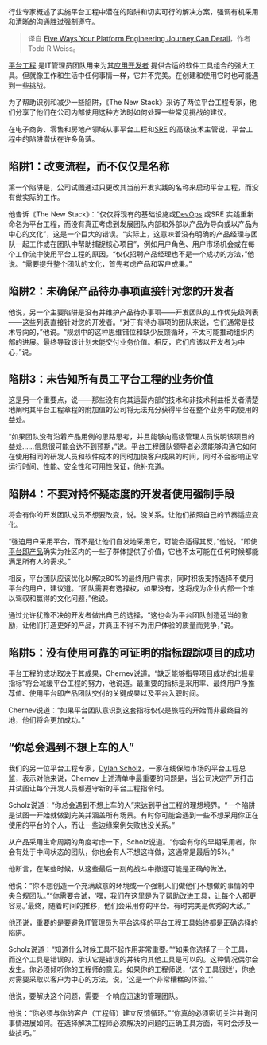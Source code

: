 
<!--
title: 平台工程之旅可能脱轨的五种方式
cover: https://cdn.thenewstack.io/media/2025/01/13c33680-ben-0hbfat4ubty-unsplash-1.jpg
-->

行业专家概述了实施平台工程中潜在的陷阱和切实可行的解决方案，强调有机采用和清晰的沟通胜过强制遵守。

> 译自 [Five Ways Your Platform Engineering Journey Can Derail](https://thenewstack.io/five-ways-your-platform-engineering-journey-can-derail/)，作者 Todd R Weiss。

[平台工程](https://thenewstack.io/platform-engineering/) 是IT管理员团队用来为其[应用开发者](https://thenewstack.io/platform-engineers-developers-are-your-customers/) 提供合适的软件工具组合的强大工具。但就像工作和生活中任何事情一样，它并不完美。在创建和使用它时也可能遇到一些挑战。

为了帮助识别和减少一些陷阱，《The New Stack》采访了两位平台工程专家，他们分享了他们在公司内部使用这种方法时如何处理一些常见挑战的建议。

在电子商务、零售和房地产领域从事平台工程和[SRE](https://thenewstack.io/platform-engineering/sre-vs-devops-vs-platform-engineering/) 的高级技术主管说，平台工程中的陷阱潜伏在许多角落。

## 陷阱1：改变流程，而不仅仅是名称

第一个陷阱是，公司试图通过只更改其当前开发实践的名称来启动平台工程，而没有做实际的工作。

他告诉《The New Stack》：“仅仅将现有的基础设施或[DevOps](https://thenewstack.io/devops/) 或SRE 实践重新命名为平台工程，而没有真正考虑到发展团队内部和外部以产品为导向或以产品为中心的文化”，这是一个巨大的错误。“实际上，这意味着没有明确的产品经理与团队一起工作或在团队中帮助捕捉核心项目”，例如用户角色、用户市场机会或在每个工作流中使用平台工程的原因。“仅仅招聘产品经理也不是一个成功的方法，”他说。“需要提升整个团队的文化，首先考虑产品和客户成果。”

## 陷阱2：未确保产品待办事项直接针对您的开发者

他说，另一个主要陷阱是没有并维护产品待办事项——开发团队的工作优先级列表——这些列表直接针对您的开发者。“对于有待办事项的团队来说，它们通常是技术导向的，”他说。“规划中的这种思维错位和缺少反馈循环，不太可能推动组织内部的进展。最终导致该计划未能交付业务价值。相反，它们应该以开发者为中心，”说。


## 陷阱3：未告知所有员工平台工程的业务价值

这是另一个重要点，说——那些没有向其运营内部的技术和非技术利益相关者清楚地阐明其平台工程章程的附加值的公司将无法充分获得平台在整个业务中的使用的益处。

“如果团队没有沿着产品用例的思路思考，并且能够向高级管理人员说明该项目的益处……信息很可能会达不到预期，”说。平台工程团队领导者必须能够沟通它如何在使用相同的研发人员和软件成本的同时加快客户成果的时间，同时不会影响正常运行时间、性能、安全性和可用性保证，他补充道。

## 陷阱4：不要对持怀疑态度的开发者使用强制手段

将会有你的开发团队成员不想要改变，说。没关系。让他们按照自己的节奏适应变化。

“强迫用户采用平台，而不是让他们自发地采用它，可能会适得其反，”他说。“即使[平台即产品](https://thenewstack.io/platform-as-a-product-in-4-steps/)确实为社区内的一些子群体提供了价值，它也不太可能在任何时候都能满足所有人的需求。”

相反，平台团队应该优化以解决80%的最终用户需求，同时积极支持选择不使用平台的用户，建议道。“团队需要有选择权，如果没有，这将成为企业内部一个难以驾驭和赢得的文化问题，”他说。

通过允许犹豫不决的开发者做出自己的选择，“这也会为平台团队创造适当的激励，让他们打造更好的产品，并真正不得不为用户体验的质量而竞争，”说。

## 陷阱5：没有使用可靠的可证明的指标跟踪项目的成功

平台工程的成功取决于其成果，Chernev说道。“缺乏能够指导项目成功的北极星指标”将会减缓平台工程的努力，他说道。最重要的指标是采用率、最终用户净推荐值、使用平台即产品团队交付的关键成果以及平台入职时间。

Chernev说道：“如果平台团队意识到这套指标仅仅是旅程的开始而非最终目的地，他们将会更加成功。”

## “你总会遇到不想上车的人”

我们的另一位平台工程专家，[Dylan Scholz](https://www.linkedin.com/in/dylanscholz/)，一家在线保险市场的平台工程总监，表示对他来说，Chernev 上述清单中最重要的问题是，当公司决定严厉打击并试图让每个开发人员都遵守新的平台工程指令时。

Scholz说道：“你总会遇到不想上车的人”来达到平台工程的理想境界。“一个陷阱是试图一开始就做到完美并涵盖所有场景。有时你可能会遇到一些不想采用你正在使用的平台的个人，而让一些边缘案例失败也没关系。”

从产品采用生命周期的角度考虑一下，Scholz说道。“你会有你的早期采用者，你会有处于中间状态的团队，你也会有人不想这样做，这通常是最后的5%。”

他断言，在某些时候，从这些最后一刻的战斗中撤退可能是正确的做法。

他说：“你不想创造一个充满敌意的环境或一个强制人们做他们不想做的事情的中央合规团队。”“你需要尝试，‘嘿，我们在这里是为了帮助改进工具，让每个人都更容易。’最终，随着时间的推移，他们会采用你的平台。有时完美是优秀的大敌。”

他还说，重要的是要避免IT管理员为平台选择的平台工程工具始终都是正确选择的陷阱。

Scholz说道：“知道什么时候工具不起作用非常重要。”“如果你选择了一个工具，而这个工具是错误的，承认它是错误的并转向其他工具是可以的。这种情况偶尔会发生。你必须倾听你的工程师的意见。如果你的工程师说，‘这个工具很烂’，你绝对需要采取以客户为中心的方法，说，‘这是一个非常糟糕的体验。’”

他说，要解决这个问题，需要一个响应迅速的管理团队。

他说：“你必须与你的客户（工程师）建立反馈循环。”“你真的必须密切关注并询问事情进展如何。在选择解决工程师必须解决的问题的正确工具方面，有时会涉及一些技巧。”
